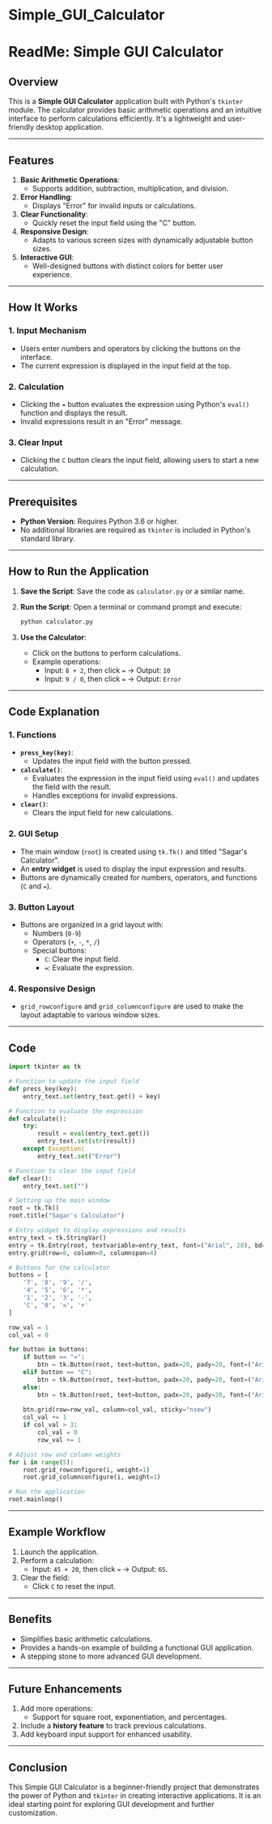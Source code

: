 # Simple_GUI_Calculator
# **ReadMe: Simple GUI Calculator**

## **Overview**
This is a **Simple GUI Calculator** application built with Python's `tkinter` module. The calculator provides basic arithmetic operations and an intuitive interface to perform calculations efficiently. It's a lightweight and user-friendly desktop application.

---

## **Features**
1. **Basic Arithmetic Operations**:
   - Supports addition, subtraction, multiplication, and division.
2. **Error Handling**:
   - Displays "Error" for invalid inputs or calculations.
3. **Clear Functionality**:
   - Quickly reset the input field using the "C" button.
4. **Responsive Design**:
   - Adapts to various screen sizes with dynamically adjustable button sizes.
5. **Interactive GUI**:
   - Well-designed buttons with distinct colors for better user experience.

---

## **How It Works**

### **1. Input Mechanism**
- Users enter numbers and operators by clicking the buttons on the interface.
- The current expression is displayed in the input field at the top.

### **2. Calculation**
- Clicking the `=` button evaluates the expression using Python's `eval()` function and displays the result.
- Invalid expressions result in an "Error" message.

### **3. Clear Input**
- Clicking the `C` button clears the input field, allowing users to start a new calculation.

---

## **Prerequisites**
- **Python Version**: Requires Python 3.6 or higher.
- No additional libraries are required as `tkinter` is included in Python's standard library.

---

## **How to Run the Application**

1. **Save the Script**:
   Save the code as `calculator.py` or a similar name.

2. **Run the Script**:
   Open a terminal or command prompt and execute:
   ```bash
   python calculator.py
   ```

3. **Use the Calculator**:
   - Click on the buttons to perform calculations.
   - Example operations:
     - Input: `8 + 2`, then click `=` → Output: `10`
     - Input: `9 / 0`, then click `=` → Output: `Error`

---

## **Code Explanation**

### **1. Functions**
- **`press_key(key)`**:
  - Updates the input field with the button pressed.
- **`calculate()`**:
  - Evaluates the expression in the input field using `eval()` and updates the field with the result.
  - Handles exceptions for invalid expressions.
- **`clear()`**:
  - Clears the input field for new calculations.

### **2. GUI Setup**
- The main window (`root`) is created using `tk.Tk()` and titled "Sagar's Calculator".
- An **entry widget** is used to display the input expression and results.
- Buttons are dynamically created for numbers, operators, and functions (`C` and `=`).

### **3. Button Layout**
- Buttons are organized in a grid layout with:
  - Numbers (`0-9`)
  - Operators (`+`, `-`, `*`, `/`)
  - Special buttons:
    - `C`: Clear the input field.
    - `=`: Evaluate the expression.

### **4. Responsive Design**
- `grid_rowconfigure` and `grid_columnconfigure` are used to make the layout adaptable to various window sizes.

---

## **Code**
```python
import tkinter as tk

# Function to update the input field
def press_key(key):
    entry_text.set(entry_text.get() + key)

# Function to evaluate the expression
def calculate():
    try:
        result = eval(entry_text.get())
        entry_text.set(str(result))
    except Exception:
        entry_text.set("Error")

# Function to clear the input field
def clear():
    entry_text.set("")

# Setting up the main window
root = tk.Tk()
root.title("Sagar's Calculator")

# Entry widget to display expressions and results
entry_text = tk.StringVar()
entry = tk.Entry(root, textvariable=entry_text, font=("Arial", 20), bd=5, insertwidth=4, width=18, borderwidth=4, justify="right")
entry.grid(row=0, column=0, columnspan=4)

# Buttons for the calculator
buttons = [
    '7', '8', '9', '/',
    '4', '5', '6', '*',
    '1', '2', '3', '-',
    'C', '0', '=', '+'
]

row_val = 1
col_val = 0

for button in buttons:
    if button == "=":
        btn = tk.Button(root, text=button, padx=20, pady=20, font=("Arial", 14), bg="lightgreen", command=calculate)
    elif button == "C":
        btn = tk.Button(root, text=button, padx=20, pady=20, font=("Arial", 14), bg="red", fg="white", command=clear)
    else:
        btn = tk.Button(root, text=button, padx=20, pady=20, font=("Arial", 14), command=lambda b=button: press_key(b))
    
    btn.grid(row=row_val, column=col_val, sticky="nsew")
    col_val += 1
    if col_val > 3:
        col_val = 0
        row_val += 1

# Adjust row and column weights
for i in range(5):
    root.grid_rowconfigure(i, weight=1)
    root.grid_columnconfigure(i, weight=1)

# Run the application
root.mainloop()
```

---

## **Example Workflow**
1. Launch the application.
2. Perform a calculation:
   - Input: `45 + 20`, then click `=` → Output: `65`.
3. Clear the field:
   - Click `C` to reset the input.

---

## **Benefits**
- Simplifies basic arithmetic calculations.
- Provides a hands-on example of building a functional GUI application.
- A stepping stone to more advanced GUI development.

---

## **Future Enhancements**
1. Add more operations:
   - Support for square root, exponentiation, and percentages.
2. Include a **history feature** to track previous calculations.
3. Add keyboard input support for enhanced usability.

---

## **Conclusion**
This Simple GUI Calculator is a beginner-friendly project that demonstrates the power of Python and `tkinter` in creating interactive applications. It is an ideal starting point for exploring GUI development and further customization.
